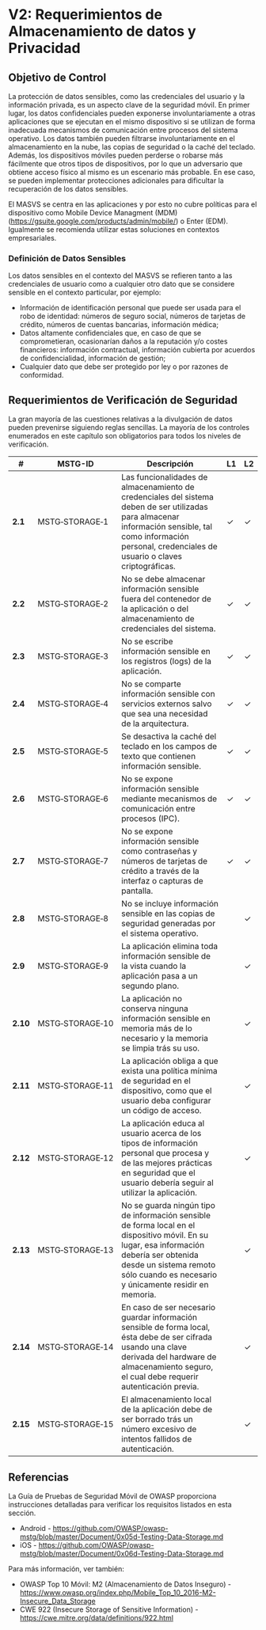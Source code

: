 # V2: Requerimientos de Almacenamiento de datos y Privacidad

## Objetivo de Control

La protección de datos sensibles, como las credenciales del usuario y la información privada, es un aspecto clave de la seguridad móvil. En primer lugar, los datos confidenciales pueden exponerse involuntariamente a otras aplicaciones que se ejecutan en el mismo dispositivo si se utilizan de forma inadecuada mecanismos de comunicación entre procesos del sistema operativo. Los datos también pueden filtrarse involuntariamente en el almacenamiento en la nube, las copias de seguridad o la caché del teclado. Además, los dispositivos móviles pueden perderse o robarse más fácilmente que otros tipos de dispositivos, por lo que un adversario que obtiene acceso físico al mismo es un escenario más probable. En ese caso, se pueden implementar protecciones adicionales para dificultar la recuperación de los datos sensibles.

El MASVS se centra en las aplicaciones y por esto no cubre políticas para el dispositivo como Mobile Device Managment (MDM) (<https://gsuite.google.com/products/admin/mobile/>) o Enter (EDM). Igualmente se recomienda utilizar estas soluciones en contextos empresariales.

### Definición de Datos Sensibles

Los datos sensibles en el contexto del MASVS se refieren tanto a las credenciales de usuario como a cualquier otro dato que se considere sensible en el contexto particular, por ejemplo:

- Información de identificación personal que puede ser usada para el robo de identidad: números de seguro social, números de tarjetas de crédito, números de cuentas bancarias, información médica;
- Datos altamente confidenciales que, en caso de que se comprometieran, ocasionarían daños a la reputación y/o costes financieros: información contractual, información cubierta por acuerdos de confidencialidad, información de gestión;
- Cualquier dato que debe ser protegido por ley o por razones de conformidad.

<div style="page-break-after: always;">
</div>

## Requerimientos de Verificación de Seguridad

La gran mayoría de las cuestiones relativas a la divulgación de datos pueden prevenirse siguiendo reglas sencillas. La mayoría de los controles enumerados en este capítulo son obligatorios para todos los niveles de verificación.

| # | MSTG-ID | Descripción | L1 | L2 |
| --- | --- | --- | --- | --- |
| **2.1** | MSTG‑STORAGE‑1 | Las funcionalidades de almacenamiento de credenciales del sistema deben de ser utilizadas para almacenar información sensible, tal como información personal, credenciales de usuario o claves criptográficas. | ✓ | ✓ |
| **2.2** | MSTG‑STORAGE‑2 | No se debe almacenar información sensible fuera del contenedor de la aplicación o del almacenamiento de credenciales del sistema. | ✓ | ✓ |
| **2.3** | MSTG‑STORAGE‑3 | No se escribe información sensible en los registros (logs) de la aplicación. | ✓ | ✓ |
| **2.4** | MSTG‑STORAGE‑4 | No se comparte información sensible con servicios externos salvo que sea una necesidad de la arquitectura. | ✓ | ✓ |
| **2.5** | MSTG‑STORAGE‑5 | Se desactiva la caché del teclado en los campos de texto que contienen información sensible. | ✓ | ✓ |
| **2.6** | MSTG‑STORAGE‑6 | No se expone información sensible mediante mecanismos de comunicación entre procesos (IPC). | ✓ | ✓ |
| **2.7** | MSTG‑STORAGE‑7 | No se expone información sensible como contraseñas y números de tarjetas de crédito a través de la interfaz o capturas de pantalla. | ✓ | ✓ |
| **2.8** | MSTG‑STORAGE‑8 | No se incluye información sensible en las copias de seguridad generadas por el sistema operativo. |   | ✓ |
| **2.9** | MSTG‑STORAGE‑9 | La aplicación elimina toda información sensible de la vista cuando la aplicación pasa a un segundo plano. |  | ✓ |
| **2.10** | MSTG‑STORAGE‑10 | La aplicación no conserva ninguna información sensible en memoria más de lo necesario y la memoria se limpia trás su uso. |  | ✓ |
| **2.11** | MSTG‑STORAGE‑11 | La aplicación obliga a que exista una política mínima de seguridad en el dispositivo, como que el usuario deba configurar un código de acceso. |  | ✓ |
| **2.12** | MSTG‑STORAGE‑12 | La aplicación educa al usuario acerca de los tipos de información personal que procesa y de las mejores prácticas en seguridad que el usuario debería seguir al utilizar la aplicación. |  | ✓ |
| **2.13** | MSTG‑STORAGE‑13 | No se guarda ningún tipo de información sensible de forma local en el dispositivo móvil. En su lugar, esa información debería ser obtenida desde un sistema remoto sólo cuando es necesario y únicamente residir en memoria. |  | ✓ |
| **2.14** | MSTG‑STORAGE‑14 | En caso de ser necesario guardar información sensible de forma local, ésta debe de ser cifrada usando una clave derivada del hardware de almacenamiento seguro, el cual debe requerir autenticación previa. |  | ✓ |
| **2.15** | MSTG‑STORAGE‑15 | El almacenamiento local de la aplicación debe de ser borrado trás un número excesivo de intentos fallidos de autenticación. |  | ✓ |

<div style="page-break-after: always;">
</div>

## Referencias

La Guía de Pruebas de Seguridad Móvil de OWASP proporciona instrucciones detalladas para verificar los requisitos listados en esta sección.

- Android - <https://github.com/OWASP/owasp-mstg/blob/master/Document/0x05d-Testing-Data-Storage.md>
- iOS - <https://github.com/OWASP/owasp-mstg/blob/master/Document/0x06d-Testing-Data-Storage.md>

Para más información, ver también:

- OWASP Top 10 Móvil: M2 (Almacenamiento de Datos Inseguro) - <https://www.owasp.org/index.php/Mobile_Top_10_2016-M2-Insecure_Data_Storage>
- CWE 922 (Insecure Storage of Sensitive Information) - <https://cwe.mitre.org/data/definitions/922.html>
